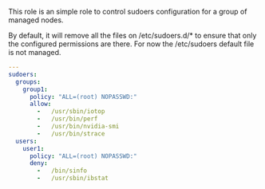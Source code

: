 This role is an simple role to control sudoers configuration for a group of managed nodes.

By default, it will remove all the files on /etc/sudoers.d/* to ensure that only the configured permissions are there. For now the /etc/sudoers default file is not managed.




```yaml
---
sudoers: 
  groups:
    group1:
      policy: "ALL=(root) NOPASSWD:" 
      allow:
        -	/usr/sbin/iotop
        -	/usr/bin/perf
        -	/usr/bin/nvidia-smi
        -	/usr/bin/strace 
  users:
    user1:
      policy: "ALL=(root) NOPASSWD:" 
      deny:
        -	/bin/sinfo
        -	/usr/sbin/ibstat 
```

